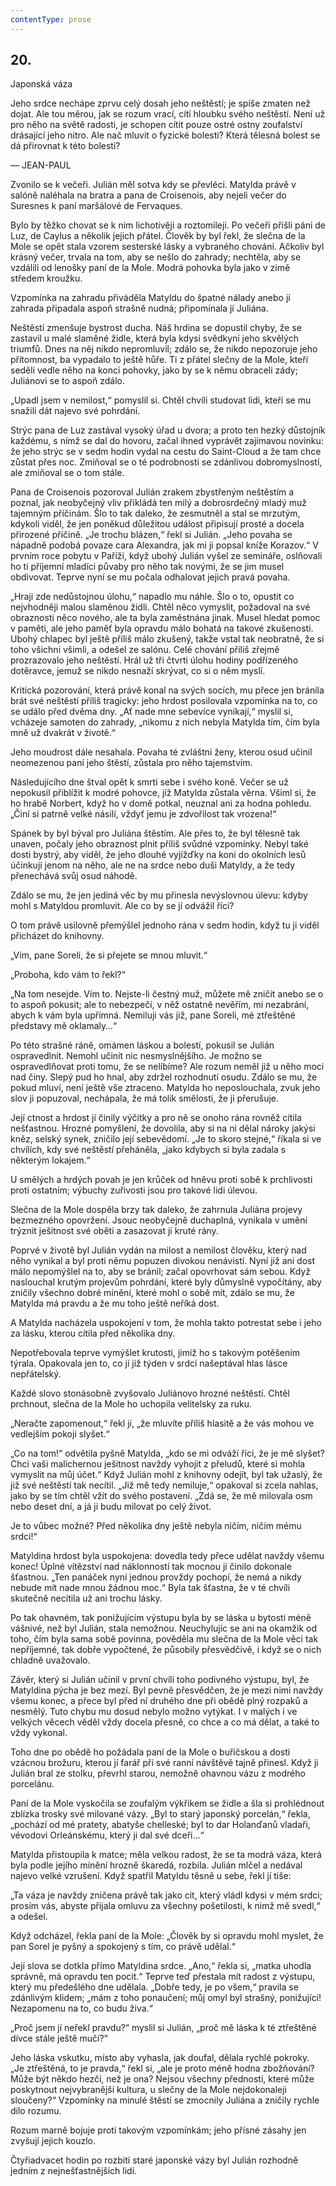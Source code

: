```yaml
---
contentType: prose
---
```


## 20.  
Japonská váza

Jeho srdce nechápe zprvu celý dosah jeho neštěstí; je spíše zmaten než dojat. Ale tou měrou, jak se rozum vrací, cítí hloubku svého neštěstí. Není už pro něho na světě radosti, je schopen cítit pouze ostré ostny zoufalství drásající jeho nitro. Ale nač mluvit o fyzické bolesti? Která tělesná bolest se dá přirovnat k této bolesti?

— JEAN-PAUL

Zvonilo se k večeři. Julián měl sotva kdy se převléci. Matylda právě v salóně naléhala na bratra a pana de Croisenois, aby nejeli večer do Suresnes k paní maršálové de Fervaques.

Bylo by těžko chovat se k nim lichotivěji a roztomileji. Po večeři přišli páni de Luz, de Caylus a několik jejich přátel. Člověk by byl řekl, že slečna de la Mole se opět stala vzorem sesterské lásky a vybraného chování. Ačkoliv byl krásný večer, trvala na tom, aby se nešlo do zahrady; nechtěla, aby se vzdálili od lenošky paní de la Mole. Modrá pohovka byla jako v zimě středem kroužku.

Vzpomínka na zahradu přiváděla Matyldu do špatné nálady anebo jí zahrada připadala aspoň strašně nudná; připomínala jí Juliána.

Neštěstí zmenšuje bystrost ducha. Náš hrdina se dopustil chyby, že se zastavil u malé slaměné židle, která byla kdysi svědkyní jeho skvělých triumfů. Dnes na něj nikdo nepromluvil; zdálo se, že nikdo nepozoruje jeho přítomnost, ba vypadalo to ještě hůře. Ti z přátel slečny de la Mole, kteří seděli vedle něho na konci pohovky, jako by se k němu obraceli zády; Juliánovi se to aspoň zdálo.

„Upadl jsem v nemilost,“ pomyslil si. Chtěl chvíli studovat lidi, kteří se mu snažili dát najevo své pohrdání.

Strýc pana de Luz zastával vysoký úřad u dvora; a proto ten hezký důstojník každému, s nímž se dal do hovoru, začal ihned vyprávět zajímavou novinku: že jeho strýc se v sedm hodin vydal na cestu do Saint-Cloud a že tam chce zůstat přes noc. Zmiňoval se o té podrobnosti se zdánlivou dobromyslností, ale zmiňoval se o tom stále.

Pana de Croisenois pozoroval Julián zrakem zbystřeným neštěstím a poznal, jak neobyčejný vliv přikládá ten milý a dobrosrdečný mladý muž tajemným příčinám. Šlo to tak daleko, že zesmutněl a stal se mrzutým, kdykoli viděl, že jen poněkud důležitou událost připisují prosté a docela přirozené příčině. „Je trochu blázen,“ řekl si Julián. „Jeho povaha se nápadně podobá povaze cara Alexandra, jak mi ji popsal kníže Korazov.“ V prvním roce pobytu v Paříži, když ubohý Julián vyšel ze semináře, oslňovali ho ti příjemní mladíci půvaby pro něho tak novými, že se jim musel obdivovat. Teprve nyní se mu počala odhalovat jejich pravá povaha.

„Hraji zde nedůstojnou úlohu,“ napadlo mu náhle. Šlo o to, opustit co nejvhodněji malou slaměnou židli. Chtěl něco vymyslit, požadoval na své obraznosti něco nového, ale ta byla zaměstnána jinak. Musel hledat pomoc v paměti, ale jeho paměť byla opravdu málo bohatá na takové zkušenosti. Ubohý chlapec byl ještě příliš málo zkušený, takže vstal tak neobratně, že si toho všichni všimli, a odešel ze salónu. Celé chování příliš zřejmě prozrazovalo jeho neštěstí. Hrál už tři čtvrti úlohu hodiny podřízeného dotěravce, jemuž se nikdo nesnaží skrývat, co si o něm myslí.

Kritická pozorování, která právě konal na svých socích, mu přece jen bránila brát své neštěstí příliš tragicky: jeho hrdost posilovala vzpomínka na to, co se událo před dvěma dny. „Ať nade mne sebevíce vynikají,“ myslil si, vcházeje samoten do zahrady, „nikomu z nich nebyla Matylda tím, čím byla mně už dvakrát v životě.“

Jeho moudrost dále nesahala. Povaha té zvláštní ženy, kterou osud učinil neomezenou paní jeho štěstí, zůstala pro něho tajemstvím.

Následujícího dne štval opět k smrti sebe i svého koně. Večer se už nepokusil přiblížit k modré pohovce, jíž Matylda zůstala věrna. Všiml si, že ho hrabě Norbert, když ho v domě potkal, neuznal ani za hodna pohledu. „Činí si patrně velké násilí, vždyť jemu je zdvořilost tak vrozena!“

Spánek by byl býval pro Juliána štěstím. Ale přes to, že byl tělesně tak unaven, počaly jeho obraznost plnit příliš svůdné vzpomínky. Nebyl také dosti bystrý, aby viděl, že jeho dlouhé vyjížďky na koni do okolních lesů účinkují jenom na něho, ale ne na srdce nebo duši Matyldy, a že tedy přenechává svůj osud náhodě.

Zdálo se mu, že jen jediná věc by mu přinesla nevýslovnou úlevu: kdyby mohl s Matyldou promluvit. Ale co by se jí odvážil říci?

O tom právě usilovně přemýšlel jednoho rána v sedm hodin, když tu ji viděl přicházet do knihovny.

„Vím, pane Soreli, že si přejete se mnou mluvit.“

„Proboha, kdo vám to řekl?“

„Na tom nesejde. Vím to. Nejste-li čestný muž, můžete mě zničit anebo se o to aspoň pokusit; ale to nebezpečí, v něž ostatně nevěřím, mi nezabrání, abych k vám byla upřímná. Nemiluji vás již, pane Soreli, mé ztřeštěné představy mě oklamaly…“

Po této strašné ráně, omámen láskou a bolestí, pokusil se Julián ospravedlnit. Nemohl učinit nic nesmyslnějšího. Je možno se ospravedlňovat proti tomu, že se nelíbíme? Ale rozum neměl již u něho moci nad činy. Slepý pud ho hnal, aby zdržel rozhodnutí osudu. Zdálo se mu, že pokud mluví, není ještě vše ztraceno. Matylda ho neposlouchala, zvuk jeho slov ji popuzoval, nechápala, že má tolik smělosti, že ji přerušuje.

Její ctnost a hrdost jí činily výčitky a pro ně se onoho rána rovněž cítila nešťastnou. Hrozné pomyšlení, že dovolila, aby si na ni dělal nároky jakýsi kněz, selský synek, zničilo její sebevědomí. „Je to skoro stejné,“ říkala si ve chvílích, kdy své neštěstí přeháněla, „jako kdybych si byla zadala s některým lokajem.“

U smělých a hrdých povah je jen krůček od hněvu proti sobě k prchlivosti proti ostatním; výbuchy zuřivosti jsou pro takové lidi úlevou.

Slečna de la Mole dospěla brzy tak daleko, že zahrnula Juliána projevy bezmezného opovržení. Jsouc neobyčejně duchaplná, vynikala v umění trýznit ješitnost své oběti a zasazovat jí kruté rány.

Poprvé v životě byl Julián vydán na milost a nemilost člověku, který nad něho vynikal a byl proti němu popuzen divokou nenávistí. Nyní již ani dost málo nepomýšlel na to, aby se bránil; začal opovrhovat sám sebou. Když naslouchal krutým projevům pohrdání, které byly důmyslně vypočítány, aby zničily všechno dobré mínění, které mohl o sobě mít, zdálo se mu, že Matylda má pravdu a že mu toho ještě neříká dost.

A Matylda nacházela uspokojení v tom, že mohla takto potrestat sebe i jeho za lásku, kterou cítila před několika dny.

Nepotřebovala teprve vymýšlet krutosti, jimiž ho s takovým potěšením týrala. Opakovala jen to, co jí již týden v srdci našeptával hlas lásce nepřátelský.

Každé slovo stonásobně zvyšovalo Juliánovo hrozné neštěstí. Chtěl prchnout, slečna de la Mole ho uchopila velitelsky za ruku.

„Neračte zapomenout,“ řekl jí, „že mluvíte příliš hlasitě a že vás mohou ve vedlejším pokoji slyšet.“

„Co na tom!“ odvětila pyšně Matylda, „kdo se mi odváží říci, že je mě slyšet? Chci vaši malichernou ješitnost navždy vyhojit z přeludů, které si mohla vymyslit na můj účet.“ Když Julián mohl z knihovny odejít, byl tak užaslý, že již své neštěstí tak necítil. „Již mě tedy nemiluje,“ opakoval si zcela nahlas, jako by se tím chtěl vžít do svého postavení. „Zdá se, že mě milovala osm nebo deset dní, a já ji budu milovat po celý život.

Je to vůbec možné? Před několika dny ještě nebyla ničím, ničím mému srdci!“

Matyldina hrdost byla uspokojena: dovedla tedy přece udělat navždy všemu konec! Úplné vítězství nad náklonností tak mocnou ji činilo dokonale šťastnou. „Ten panáček nyní jednou provždy pochopí, že nemá a nikdy nebude mít nade mnou žádnou moc.“ Byla tak šťastna, že v té chvíli skutečně necítila už ani trochu lásky.

Po tak ohavném, tak ponižujícím výstupu byla by se láska u bytosti méně vášnivé, než byl Julián, stala nemožnou. Neuchylujíc se ani na okamžik od toho, čím byla sama sobě povinna, pověděla mu slečna de la Mole věci tak nepříjemné, tak dobře vypočtené, že působily přesvědčivě, i když se o nich chladně uvažovalo.

Závěr, který si Julián učinil v první chvíli toho podivného výstupu, byl, že Matyldina pýcha je bez mezí. Byl pevně přesvědčen, že je mezi nimi navždy všemu konec, a přece byl před ní druhého dne při obědě plný rozpaků a nesmělý. Tuto chybu mu dosud nebylo možno vytýkat. I v malých i ve velkých věcech věděl vždy docela přesně, co chce a co má dělat, a také to vždy vykonal.

Toho dne po obědě ho požádala paní de la Mole o buřičskou a dosti vzácnou brožuru, kterou jí farář při své ranní návštěvě tajně přinesl. Když ji Julián bral ze stolku, převrhl starou, nemožně ohavnou vázu z modrého porcelánu.

Paní de la Mole vyskočila se zoufalým výkřikem se židle a šla si prohlédnout zblízka trosky své milované vázy. „Byl to starý japonský porcelán,“ řekla, „pochází od mé pratety, abatyše chelleské; byl to dar Holanďanů vladaři, vévodovi Orleánskému, který ji dal své dceři…“

Matylda přistoupila k matce; měla velkou radost, že se ta modrá váza, která byla podle jejího mínění hrozně škaredá, rozbila. Julián mlčel a nedával najevo velké vzrušení. Když spatřil Matyldu těsně u sebe, řekl jí tiše:

„Ta váza je navždy zničena právě tak jako cit, který vládl kdysi v mém srdci; prosím vás, abyste přijala omluvu za všechny pošetilosti, k nimž mě svedl,“ a odešel.

Když odcházel, řekla paní de la Mole: „Člověk by si opravdu mohl myslet, že pan Sorel je pyšný a spokojený s tím, co právě udělal.“

Její slova se dotkla přímo Matyldina srdce. „Ano,“ řekla si, „matka uhodla správně, má opravdu ten pocit.“ Teprve teď přestala mít radost z výstupu, který mu předešlého dne udělala. „Dobře tedy, je po všem,“ pravila se zdánlivým klidem; „mám z toho ponaučení; můj omyl byl strašný, ponižující! Nezapomenu na to, co budu živa.“

„Proč jsem jí neřekl pravdu?“ myslil si Julián, „proč mě láska k té ztřeštěné dívce stále ještě mučí?“

Jeho láska vskutku, místo aby vyhasla, jak doufal, dělala rychlé pokroky. „Je ztřeštěná, to je pravda,“ řekl si, „ale je proto méně hodna zbožňování? Může být někdo hezčí, než je ona? Nejsou všechny přednosti, které může poskytnout nejvybranější kultura, u slečny de la Mole nejdokonaleji sloučeny?“ Vzpomínky na minulé štěstí se zmocnily Juliána a zničily rychle dílo rozumu.

Rozum marně bojuje proti takovým vzpomínkám; jeho přísné zásahy jen zvyšují jejich kouzlo.

Čtyřiadvacet hodin po rozbití staré japonské vázy byl Julián rozhodně jedním z nejnešťastnějších lidí.
